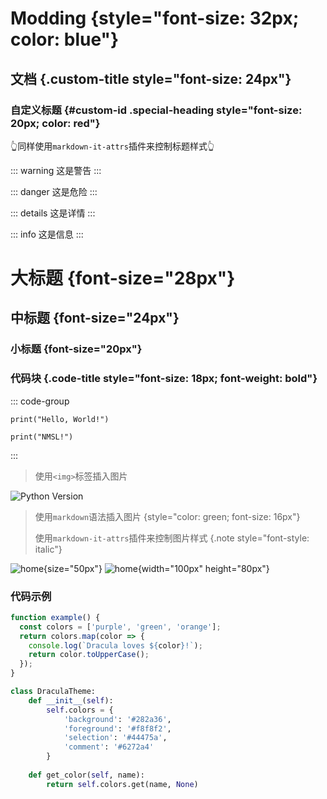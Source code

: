 # Modding {style="font-size: 32px; color: blue"}

## 文档 {.custom-title style="font-size: 24px"}

### 自定义标题 {#custom-id .special-heading style="font-size: 20px; color: red"}


👆同样使用`markdown-it-attrs`插件来控制标题样式👆

::: warning
这是警告
:::

::: danger
这是危险
:::

::: details
这是详情
:::

::: info
这是信息
:::

# 大标题 {font-size="28px"}
## 中标题 {font-size="24px"}
### 小标题 {font-size="20px"}

### 代码块 {.code-title style="font-size: 18px; font-weight: bold"}

::: code-group
```python[1]
print("Hello, World!")
```

```python[2]
print("NMSL!")
```
:::

>使用`<img>`标签插入图片

<img src="/cards-img/home.png" alt="Python Version">

> 使用`markdown`语法插入图片 {style="color: green; font-size: 16px"}
> 
> 使用`markdown-it-attrs`插件来控制图片样式 {.note style="font-style: italic"}

![home](/page-icon.png){size="50px"}
![home](/page-icon.png){width="100px" height="80px"}

### 代码示例

```js
function example() {
  const colors = ['purple', 'green', 'orange'];
  return colors.map(color => {
    console.log(`Dracula loves ${color}!`);
    return color.toUpperCase();
  });
}
```

```py
class DraculaTheme:
    def __init__(self):
        self.colors = {
            'background': '#282a36',
            'foreground': '#f8f8f2',
            'selection': '#44475a',
            'comment': '#6272a4'
        }
    
    def get_color(self, name):
        return self.colors.get(name, None)
```
